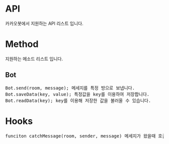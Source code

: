 # API
카카오봇에서 지원하는 API 리스트 입니다.

# Method
지원하는 메소드 리스트 입니다.

## Bot
<pre>
Bot.send(room, message); 메세지를 특정 방으로 보냅니다.
Bot.saveData(key, value); 특정값을 key를 이용하여 저장합니다.
Bot.readData(key); key를 이용해 저장한 값을 불러올 수 있습니다.
</pre>

# Hooks
<pre>
funciton catchMessage(room, sender, message) 메세지가 왔을때 호출이 됩니다.
</pre>
